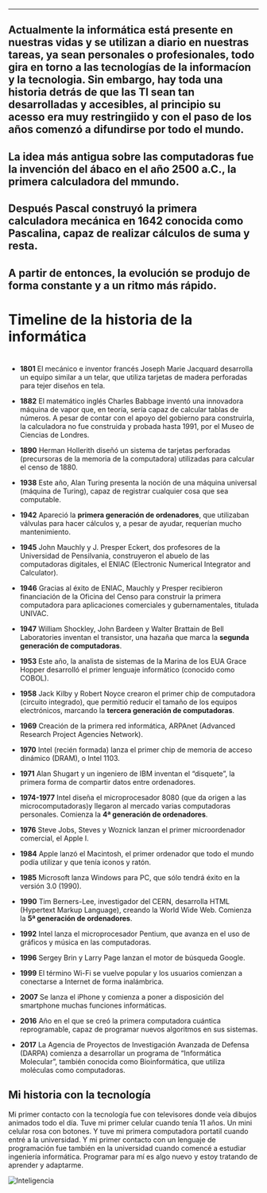 ----------------------------------------------------------------------------------------------------------
 Actualmente la informática está presente en nuestras vidas y se utilizan a diario en nuestras tareas, ya
 sean personales o profesionales, todo gira en torno a las tecnologías de la informacíon y la tecnologia.
 Sin embargo, hay toda una historia detrás de que las TI sean tan desarrolladas y accesibles, al
 principio su acesso era muy restringiido y con el paso de los años comenzó a difundirse por todo el
 mundo.
----------------------------------------------------------------------------------------------------------
 La idea más antigua sobre las computadoras fue la invención del ábaco en el año 2500 a.C., la primera
 calculadora del mmundo. 
----------------------------------------------------------------------------------------------------------
 Después Pascal construyó la primera calculadora mecánica en 1642 conocida como Pascalina, capaz de
 realizar cálculos de suma y resta.
----------------------------------------------------------------------------------------------------------
 A partir de entonces, la evolución se produjo de forma constante y a un ritmo más rápido.
----------------------------------------------------------------------------------------------------------
            
                             
  # Timeline de la historia de la informática <h1>

   
   * **1801** El mecánico e inventor francés Joseph Marie Jacquard desarrolla un equipo similar a un telar, que utiliza
   tarjetas de madera perforadas para tejer diseños en tela.


   * **1882** El matemático inglés Charles Babbage inventó una innovadora máquina de vapor que, en teoría, sería capaz de
   calcular tablas de números. A pesar de contar con el apoyo del gobierno para construirla, la calculadora no fue
   construida y probada hasta 1991, por el Museo de Ciencias de Londres.


   * **1890** Herman Hollerith diseñó un sistema de tarjetas perforadas (precursoras de la memoria de la computadora)
   utilizadas para calcular el censo de 1880.


   * **1938** Este año, Alan Turing presenta la noción de una máquina universal (máquina de Turing), capaz de registrar
   cualquier cosa que sea computable.


   * **1942** Apareció la **primera generación de ordenadores**, que utilizaban válvulas para hacer cálculos y, a pesar 
   de ayudar, requerían mucho mantenimiento.


   * **1945** John Mauchly y J. Presper Eckert, dos profesores de la Universidad de Pensilvania, construyeron
   el abuelo de las computadoras digitales, el ENIAC (Electronic Numerical Integrator and Calculator).


   * **1946** Gracias al éxito de ENIAC, Mauchly y Presper recibieron financiación de la Oficina del Censo para
   construir la primera computadora para aplicaciones comerciales y gubernamentales, titulada UNIVAC.


   * **1947** William Shockley, John Bardeen y Walter Brattain de Bell Laboratories inventan el transistor, una
   hazaña que marca la **segunda generación de computadoras**.


   * **1953** Este año, la analista de sistemas de la Marina de los EUA Grace Hopper desarrolló el primer
   lenguaje informático (conocido como COBOL).


   * **1958** Jack Kilby y Robert Noyce crearon el primer chip de computadora (circuito integrado), que permitió reducir
   el tamaño de los equipos electrónicos, marcando la **tercera generación de computadoras**.


   * **1969** Creación de la primera red informática, ARPAnet (Advanced Research Project Agencies Network).


   * **1970** Intel (recién formada) lanza el primer chip de memoria de acceso dinámico (DRAM), o Intel 1103.


   * **1971** Alan Shugart y un ingeniero de IBM inventan el “disquete”, la primera forma de compartir
   datos entre ordenadores.


   * **1974-1977** Intel diseña el microprocesador 8080 (que da origen a las microcomputadoras)y llegaron al mercado
   varias computadoras personales. Comienza la **4ª generación de ordenadores**.

  
   * **1976** Steve Jobs, Steves y Woznick lanzan el primer microordenador comercial, el Apple I.


   * **1984** Apple lanzó el Macintosh, el primer ordenador que todo el mundo podía utilizar y que tenía iconos y ratón.


   * **1985** Microsoft lanza Windows para PC, que sólo tendrá éxito en la versión 3.0 (1990).


   * **1990** Tim Berners-Lee, investigador del CERN, desarrolla HTML (Hypertext Markup Language), 
   creando la World Wide Web. Comienza la **5ª generación de ordenadores**.


   * **1992** Intel lanza el microprocesador Pentium, que avanza en el uso de gráficos y música en las computadoras.


   * **1996** Sergey Brin y Larry Page lanzan el motor de búsqueda Google.


   * **1999** El término Wi-Fi se vuelve popular y los usuarios comienzan a conectarse a Internet de forma inalámbrica.


   * **2007** Se lanza el iPhone y comienza a poner a disposición del smartphone muchas funciones informáticas.


   * **2016** Año en el que se creó la primera computadora cuántica reprogramable, capaz de programar nuevos
   algoritmos en sus sistemas.


   * **2017** La Agencia de Proyectos de Investigación Avanzada de Defensa (DARPA) comienza a desarrollar un programa
   de “Informática Molecular”, también conocida como Bioinformática, que utiliza moléculas como computadoras.


  ## Mi historia con la tecnología

  Mi primer contacto con la tecnología fue con televisores donde veía dibujos animados todo el día.
  Tuve mi primer celular cuando tenía 11 años. Un mini celular rosa con botones.
  Y tuve mi primera computadora portatil  cuando entré a la universidad.
  Y mi primer contacto con un lenguaje de programación fue también en la universidad cuando comencé 
  a estudiar ingeniería informática. 
  Programar para mí es algo nuevo y estoy tratando de aprender y adaptarme.






![Inteligencia](https://www.semana.com/resizer/diZLxZW1IkxS7F09ox3vMt1h0EQ=/1280x0/smart/filters:format(jpg):quality(80)/cloudfront-us-east-1.images.arcpublishing.com/semana/RT56DETPSRGY7LIRG4BZ5PW7HE.jpg)




